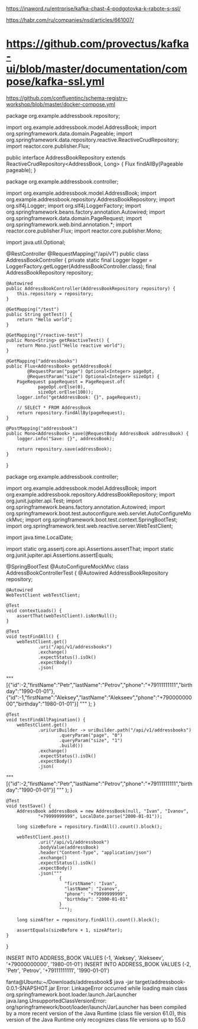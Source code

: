 https://inaword.ru/entrprise/kafka-chast-4-podgotovka-k-rabote-s-ssl/

https://habr.com/ru/companies/nsd/articles/661007/

https://github.com/provectus/kafka-ui/blob/master/documentation/compose/kafka-ssl.yml
=========================
https://github.com/confluentinc/schema-registry-workshop/blob/master/docker-compose.yml


package org.example.addressbook.repository;

import org.example.addressbook.model.AddressBook;
import org.springframework.data.domain.Pageable;
import org.springframework.data.repository.reactive.ReactiveCrudRepository;
import reactor.core.publisher.Flux;

public interface AddressBookRepository extends ReactiveCrudRepository<AddressBook, Long> {
    Flux<AddressBook> findAllBy(Pageable pageable);
}



package org.example.addressbook.controller;

import org.example.addressbook.model.AddressBook;
import org.example.addressbook.repository.AddressBookRepository;
import org.slf4j.Logger;
import org.slf4j.LoggerFactory;
import org.springframework.beans.factory.annotation.Autowired;
import org.springframework.data.domain.PageRequest;
import org.springframework.web.bind.annotation.*;
import reactor.core.publisher.Flux;
import reactor.core.publisher.Mono;

import java.util.Optional;

@RestController
@RequestMapping("/api/v1")
public class AddressBookController {
    private static final Logger logger = LoggerFactory.getLogger(AddressBookController.class);
    final AddressBookRepository repository;

    @Autowired
    public AddressBookController(AddressBookRepository repository) {
        this.repository = repository;
    }

    @GetMapping("/test")
    public String getTest() {
        return "Hello world";
    }

    @GetMapping("/reactive-test")
    public Mono<String> getReactiveTest() {
        return Mono.just("Hello reactive world");
    }

    @GetMapping("addressbooks")
    public Flux<AddressBook> getAddressBook(
            @RequestParam("page") Optional<Integer> pageOpt,
            @RequestParam("size") Optional<Integer> sizeOpt) {
        PageRequest pageRequest = PageRequest.of(
                pageOpt.orElse(0),
                sizeOpt.orElse(100));
        logger.info("getAddressBook: {}", pageRequest);

        // SELECT * FROM AddressBook
        return repository.findAllBy(pageRequest);
    }

    @PostMapping("addressbook")
    public Mono<AddressBook> save(@RequestBody AddressBook addressBook) {
        logger.info("Save: {}", addressBook);

        return repository.save(addressBook);
    }
}







package org.example.addressbook.controller;

import org.example.addressbook.model.AddressBook;
import org.example.addressbook.repository.AddressBookRepository;
import org.junit.jupiter.api.Test;
import org.springframework.beans.factory.annotation.Autowired;
import org.springframework.boot.test.autoconfigure.web.servlet.AutoConfigureMockMvc;
import org.springframework.boot.test.context.SpringBootTest;
import org.springframework.test.web.reactive.server.WebTestClient;

import java.time.LocalDate;

import static org.assertj.core.api.Assertions.assertThat;
import static org.junit.jupiter.api.Assertions.assertEquals;

@SpringBootTest
@AutoConfigureMockMvc
class AddressBookControllerTest {
    @Autowired
    AddressBookRepository repository;

    @Autowired
    WebTestClient webTestClient;

    @Test
    void contextLoads() {
        assertThat(webTestClient).isNotNull();
    }

    @Test
    void testFindAll() {
        webTestClient.get()
                .uri("/api/v1/addressbooks")
                .exchange()
                .expectStatus().isOk()
                .expectBody()
                .json(
"""
[{"id":-2,"firstName":"Petr","lastName":"Petrov","phone":"+79111111111","birthday":"1990-01-01"},
{"id":-1,"firstName":"Aleksey","lastName":"Alekseev","phone":"+79000000000","birthday":"1980-01-01"}]
"""
                );
    }

    @Test
    void testFindAllPagination() {
        webTestClient.get()
                .uri(uriBuilder -> uriBuilder.path("/api/v1/addressbooks")
                        .queryParam("page", "0")
                        .queryParam("size", "1")
                        .build())
                .exchange()
                .expectStatus().isOk()
                .expectBody()
                .json(
"""
[{"id":-2,"firstName":"Petr","lastName":"Petrov","phone":"+79111111111","birthday":"1990-01-01"}]
"""
                );
    }

    @Test
    void testSave() {
        AddressBook addressBook = new AddressBook(null, "Ivan", "Ivanov",
                "+79999999999", LocalDate.parse("2000-01-01"));

        long sizeBefore = repository.findAll().count().block();

        webTestClient.post()
                .uri("/api/v1/addressbook")
                .bodyValue(addressBook)
                .header("Content-Type", "application/json")
                .exchange()
                .expectStatus().isOk()
                .expectBody()
                .json("""
                        {
                          "firstName": "Ivan",
                          "lastName": "Ivanov",
                          "phone": "+79999999999",
                          "birthday": "2000-01-01"
                        }
                        """);

        long sizeAfter = repository.findAll().count().block();

        assertEquals(sizeBefore + 1, sizeAfter);
    }
}







INSERT INTO ADDRESS_BOOK
VALUES (-1, 'Aleksey', 'Alekseev', '+79000000000', '1980-01-01')
    INSERT
INTO ADDRESS_BOOK
VALUES (-2, 'Petr', 'Petrov', '+79111111111', '1990-01-01')


fanta@Ubuntu:~/Downloads/addressbook$ java -jar target/addressbook-0.0.1-SNAPSHOT.jar 
Error: LinkageError occurred while loading main class org.springframework.boot.loader.launch.JarLauncher
        java.lang.UnsupportedClassVersionError: org/springframework/boot/loader/launch/JarLauncher has been compiled by a more recent version of the Java Runtime (class file version 61.0), this version of the Java Runtime only recognizes class file versions up to 55.0

